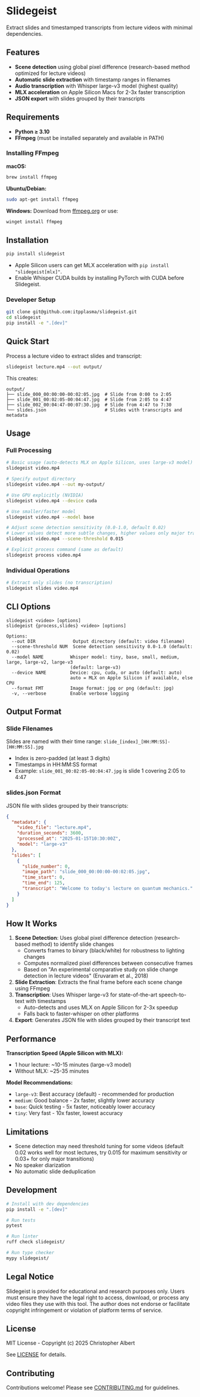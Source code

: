 # Slidegeist

Extract slides and timestamped transcripts from lecture videos with minimal dependencies.

## Features

- **Scene detection** using global pixel difference (research-based method optimized for lecture videos)
- **Automatic slide extraction** with timestamp ranges in filenames
- **Audio transcription** with Whisper large-v3 model (highest quality)
- **MLX acceleration** on Apple Silicon Macs for 2-3x faster transcription
- **JSON export** with slides grouped by their transcripts

## Requirements

- **Python ≥ 3.10**
- **FFmpeg** (must be installed separately and available in PATH)

### Installing FFmpeg

**macOS:**
```bash
brew install ffmpeg
```

**Ubuntu/Debian:**
```bash
sudo apt-get install ffmpeg
```

**Windows:**
Download from [ffmpeg.org](https://ffmpeg.org/download.html) or use:
```bash
winget install ffmpeg
```

## Installation

```bash
pip install slidegeist
```

- Apple Silicon users can get MLX acceleration with `pip install "slidegeist[mlx]"`.
- Enable Whisper CUDA builds by installing PyTorch with CUDA before Slidegeist.

### Developer Setup

```bash
git clone git@github.com:itpplasma/slidegeist.git
cd slidegeist
pip install -e ".[dev]"
```

## Quick Start

Process a lecture video to extract slides and transcript:

```bash
slidegeist lecture.mp4 --out output/
```

This creates:
```
output/
├── slide_000_00:00:00-00:02:05.jpg  # Slide from 0:00 to 2:05
├── slide_001_00:02:05-00:04:47.jpg  # Slide from 2:05 to 4:47
├── slide_002_00:04:47-00:07:30.jpg  # Slide from 4:47 to 7:30
└── slides.json                      # Slides with transcripts and metadata
```

## Usage

### Full Processing

```bash
# Basic usage (auto-detects MLX on Apple Silicon, uses large-v3 model)
slidegeist video.mp4

# Specify output directory
slidegeist video.mp4 --out my-output/

# Use GPU explicitly (NVIDIA)
slidegeist video.mp4 --device cuda

# Use smaller/faster model
slidegeist video.mp4 --model base

# Adjust scene detection sensitivity (0.0-1.0, default 0.02)
# Lower values detect more subtle changes, higher values only major transitions
slidegeist video.mp4 --scene-threshold 0.015

# Explicit process command (same as default)
slidegeist process video.mp4
```

### Individual Operations

```bash
# Extract only slides (no transcription)
slidegeist slides video.mp4
```

## CLI Options

```
slidegeist <video> [options]
slidegeist {process,slides} <video> [options]

Options:
  --out DIR              Output directory (default: video filename)
  --scene-threshold NUM  Scene detection sensitivity 0.0-1.0 (default: 0.02)
  --model NAME          Whisper model: tiny, base, small, medium, large, large-v2, large-v3
                        (default: large-v3)
  --device NAME         Device: cpu, cuda, or auto (default: auto)
                        auto = MLX on Apple Silicon if available, else CPU
  --format FMT          Image format: jpg or png (default: jpg)
  -v, --verbose         Enable verbose logging
```

## Output Format

### Slide Filenames

Slides are named with their time range: `slide_[index]_[HH:MM:SS]-[HH:MM:SS].jpg`

- Index is zero-padded (at least 3 digits)
- Timestamps in HH:MM:SS format
- Example: `slide_001_00:02:05-00:04:47.jpg` is slide 1 covering 2:05 to 4:47

### slides.json Format

JSON file with slides grouped by their transcripts:
```json
{
  "metadata": {
    "video_file": "lecture.mp4",
    "duration_seconds": 3600,
    "processed_at": "2025-01-15T10:30:00Z",
    "model": "large-v3"
  },
  "slides": [
    {
      "slide_number": 0,
      "image_path": "slide_000_00:00:00-00:02:05.jpg",
      "time_start": 0,
      "time_end": 125,
      "transcript": "Welcome to today's lecture on quantum mechanics."
    }
  ]
}
```

## How It Works

1. **Scene Detection**: Uses global pixel difference detection (research-based method) to identify slide changes
   - Converts frames to binary (black/white) for robustness to lighting changes
   - Computes normalized pixel differences between consecutive frames
   - Based on "An experimental comparative study on slide change detection in lecture videos" (Eruvaram et al., 2018)
2. **Slide Extraction**: Extracts the final frame before each scene change using FFmpeg
3. **Transcription**: Uses Whisper large-v3 for state-of-the-art speech-to-text with timestamps
   - Auto-detects and uses MLX on Apple Silicon for 2-3x speedup
   - Falls back to faster-whisper on other platforms
4. **Export**: Generates JSON file with slides grouped by their transcript text

## Performance

**Transcription Speed (Apple Silicon with MLX):**
- 1 hour lecture: ~10-15 minutes (large-v3 model)
- Without MLX: ~25-35 minutes

**Model Recommendations:**
- `large-v3`: Best accuracy (default) - recommended for production
- `medium`: Good balance - 2x faster, slightly lower accuracy
- `base`: Quick testing - 5x faster, noticeably lower accuracy
- `tiny`: Very fast - 10x faster, lowest accuracy

## Limitations

- Scene detection may need threshold tuning for some videos (default 0.02 works well for most lectures, try 0.015 for maximum sensitivity or 0.03+ for only major transitions)
- No speaker diarization
- No automatic slide deduplication

## Development

```bash
# Install with dev dependencies
pip install -e ".[dev]"

# Run tests
pytest

# Run linter
ruff check slidegeist/

# Run type checker
mypy slidegeist/
```

## Legal Notice

Slidegeist is provided for educational and research purposes only.
Users must ensure they have the legal right to access, download, or process any video files they use with this tool.
The author does not endorse or facilitate copyright infringement or violation of platform terms of service.

## License

MIT License - Copyright (c) 2025 Christopher Albert

See [LICENSE](LICENSE) for details.

## Contributing

Contributions welcome! Please see [CONTRIBUTING.md](CONTRIBUTING.md) for guidelines.
